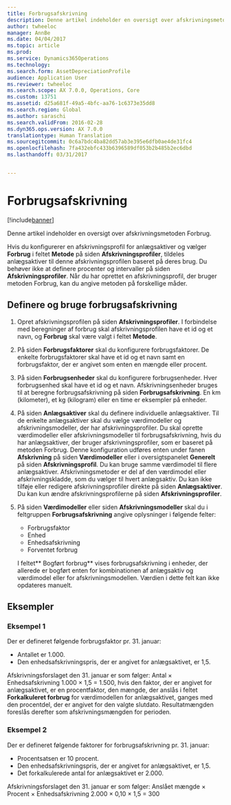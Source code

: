```yaml
---
title: Forbrugsafskrivning
description: Denne artikel indeholder en oversigt over afskrivningsmetoden Forbrug.
author: twheeloc
manager: AnnBe
ms.date: 04/04/2017
ms.topic: article
ms.prod: 
ms.service: Dynamics365Operations
ms.technology: 
ms.search.form: AssetDepreciationProfile
audience: Application User
ms.reviewer: twheeloc
ms.search.scope: AX 7.0.0, Operations, Core
ms.custom: 13751
ms.assetid: d25a681f-49a5-4bfc-aa76-1c6373e35dd8
ms.search.region: Global
ms.author: saraschi
ms.search.validFrom: 2016-02-28
ms.dyn365.ops.version: AX 7.0.0
translationtype: Human Translation
ms.sourcegitcommit: 0c6a7bdc4ba82dd57ab3e395e6dfb0ae4de31fc4
ms.openlocfilehash: 7fa432ebfc433b6396589df053b2b485b2ec6dbd
ms.lasthandoff: 03/31/2017


---
```


# <a name="consumption-depreciation"></a>Forbrugsafskrivning

[!include[banner](../includes/banner.md)]


Denne artikel indeholder en oversigt over afskrivningsmetoden Forbrug.

Hvis du konfigurerer en afskrivningsprofil for anlægsaktiver og vælger **Forbrug** i feltet **Metode** på siden **Afskrivningsprofiler**, tildeles anlægsaktiver til denne afskrivningsprofilen baseret på deres brug. Du behøver ikke at definere procenter og intervaller på siden **Afskrivningsprofiler**. Når du har oprettet en afskrivningsprofil, der bruger metoden Forbrug, kan du angive metoden på forskellige måder.

## <a name="set-up-and-use-consumption-depreciation"></a>Definere og bruge forbrugsafskrivning
1.  Opret afskrivningsprofilen på siden **Afskrivningsprofiler**. I forbindelse med beregninger af forbrug skal afskrivningsprofilen have et id og et navn, og **Forbrug** skal være valgt i feltet **Metode**.
2.  På siden **Forbrugsfaktorer** skal du konfigurere forbrugsfaktorer. De enkelte forbrugsfaktorer skal have et id og et navn samt en forbrugsfaktor, der er angivet som enten en mængde eller procent.
3.  På siden **Forbrugsenheder** skal du konfigurere forbrugsenheder. Hver forbrugsenhed skal have et id og et navn. Afskrivningsenheder bruges til at beregne forbrugsafskrivning på siden **Forbrugsafskrivning**. En km (kilometer), et kg (kilogram) eller en time er eksempler på enheder.
4.  På siden **Anlægsaktiver** skal du definere individuelle anlægsaktiver. Til de enkelte anlægsaktiver skal du vælge værdimodeller og afskrivningsmodeller, der har afskrivningsprofiler. Du skal oprette værdimodeller eller afskrivningsmodeller til forbrugsafskrivning, hvis du har anlægsaktiver, der bruger afskrivningsprofiler, som er baseret på metoden Forbrug. Denne konfiguration udføres enten under fanen **Afskrivning** på siden **Værdimodeller** eller i oversigtspanelet **Generelt** på siden **Afskrivningsprofil**. Du kan bruge samme værdimodel til flere anlægsaktiver. Afskrivningsmetoder er del af den værdimodel eller afskrivningskladde, som du vælger til hvert anlægsaktiv. Du kan ikke tilføje eller redigere afskrivningsprofiler direkte på siden **Anlægsaktiver**. Du kan kun ændre afskrivningsprofilerne på siden **Afskrivningsprofiler**.
5.  På siden **Værdimodeller** eller siden **Afskrivningsmodeller** skal du i feltgruppen **Forbrugsafskrivning** angive oplysninger i følgende felter:
    -   Forbrugsfaktor
    -   Enhed
    -   Enhedsafskrivning
    -   Forventet forbrug

    I feltet** Bogført forbrug** vises forbrugsafskrivning i enheder, der allerede er bogført enten for kombinationen af anlægsaktiv og værdimodel eller for afskrivningsmodellen. Værdien i dette felt kan ikke opdateres manuelt.

## <a name="examples"></a>Eksempler
### <a name="example-1"></a>Eksempel 1

Der er defineret følgende forbrugsfaktor pr. 31. januar:

-   Antallet er 1.000.
-   Den enhedsafskrivningspris, der er angivet for anlægsaktivet, er 1,5.

Afskrivningsforslaget den 31. januar er som følger: Antal × Enhedsafskrivning 1.000 × 1,5 = 1.500, hvis den faktor, der er angivet for anlægsaktivet, er en procentfaktor, den mængde, der anslås i feltet **Forkalkuleret forbrug** for værdimodellen for anlægsaktivet, ganges med den procentdel, der er angivet for den valgte slutdato. Resultatmængden foreslås derefter som afskrivningsmængden for perioden.

### <a name="example-2"></a>Eksempel 2

Der er defineret følgende faktorer for forbrugsafskrivning pr. 31. januar:

-   Procentsatsen er 10 procent.
-   Den enhedsafskrivningspris, der er angivet for anlægsaktivet, er 1,5.
-   Det forkalkulerede antal for anlægsaktivet er 2.000.

Afskrivningsforslaget den 31. januar er som følger: Anslået mængde × Procent × Enhedsafskrivning 2.000 × 0,10 × 1,5 = 300




